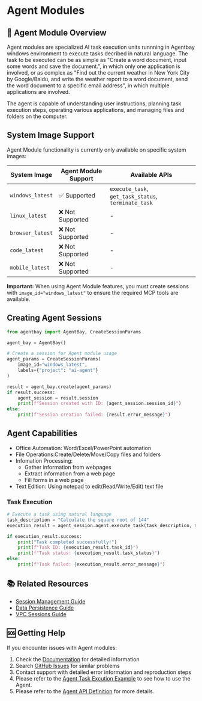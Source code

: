 # Agent Modules

## 🤖 Agent Module Overview

Agent modules are specialized AI task execution units
runnning in Agentbay windows environment to execute tasks decribed in natural language. 
The task to be executed can be as simple as "Create a word document, input some words and save the document.", in which only one application is involved, or as complex as "Find out the current weather in New York City by Google/Baidu, and write the weather report to a word document, send the word document to a specific email address", in which multiple applications are involved.

The agent is capable of understanding user instructions, planning task execution steps, operating various applications, and managing files and folders on the computer.

## System Image Support

Agent Module functionality is currently only available on specific system images:

| System Image | Agent Module Support | Available APIs |
|-------------|---------------------|----------------|
| `windows_latest` | ✅ Supported | `execute_task`, `get_task_status`, `terminate_task` |
| `linux_latest` | ❌ Not Supported | - |
| `browser_latest` | ❌ Not Supported | - |
| `code_latest` | ❌ Not Supported | - |
| `mobile_latest` | ❌ Not Supported | - |

**Important:** When using Agent Module features, you must create sessions with `image_id="windows_latest"` to ensure the required MCP tools are available.

## Creating Agent Sessions

```python
from agentbay import AgentBay, CreateSessionParams

agent_bay = AgentBay()

# Create a session for Agent module usage
agent_params = CreateSessionParams(
    image_id="windows_latest",
    labels={"project": "ai-agent"}
)

result = agent_bay.create(agent_params)
if result.success:
    agent_session = result.session
    print(f"Session created with ID: {agent_session.session_id}")
else:
    print(f"Session creation failed: {result.error_message}")
```

## Agent Capabilities
- Office Automation: Word/Excel/PowerPoint automation
- File Operations:Create/Delete/Move/Copy files and folders
- Infomation Processing: 
    - Gather information from webpages
    - Extract information from a web page
    - Fill forms in a web page
- Text Edition: Using notepad to edit(Read/Write/Edit) text file

### Task Execution
```python
# Execute a task using natural language
task_description = "Calculate the square root of 144"
execution_result = agent_session.agent.execute_task(task_description, max_try_times=5)

if execution_result.success:
    print("Task completed successfully!")
    print(f"Task ID: {execution_result.task_id}")
    print(f"Task status: {execution_result.task_status}")
else:
    print(f"Task failed: {execution_result.error_message}")
```

## 📚 Related Resources

- [Session Management Guide](../basics/session-management.md)
- [Data Persistence Guide](../basics/data-persistence.md)
- [VPC Sessions Guide](vpc-sessions.md)

## 🆘 Getting Help

If you encounter issues with Agent modules:

1. Check the [Documentation](../../README.md) for detailed information
2. Search [GitHub Issues](https://github.com/aliyun/wuying-agentbay-sdk/issues) for similar problems
3. Contact support with detailed error information and reproduction steps
4. Please refer to the [Agent Task Excution Example](../../../../python/docs/examples/agent_module/main.py) to see how to use the Agent.
5. Please refer to the [Agent API Definition](../../../../python/docs/api/agent.md) for more details.
